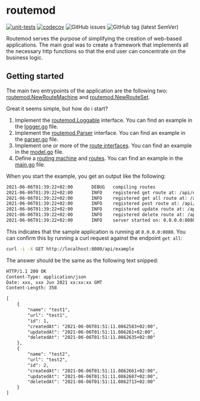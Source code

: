 # routemod

[![unit-tests](https://github.com/leonsteinhaeuser/go-routemod/actions/workflows/test.yml/badge.svg)](https://github.com/leonsteinhaeuser/go-routemod/actions/workflows/test.yml)
[![codecov](https://codecov.io/gh/leonsteinhaeuser/go-routemod/branch/main/graph/badge.svg?token=3OEL9ZLQRM)](https://codecov.io/gh/leonsteinhaeuser/go-routemod)
![GitHub issues](https://img.shields.io/github/issues/leonsteinhaeuser/go-routemod)
![GitHub tag (latest SemVer)](https://img.shields.io/github/v/tag/leonsteinhaeuser/go-routemod)


Routemod serves the purpose of simplifying the creation of web-based applications. The main goal was to create a framework that implements all the necessary http functions so that the end user can concentrate on the business logic.

## Getting started

The main two entrypoints of the application are the following two: [routemod.NewRouteMachine](routemachine.go#L28) and [routemod.NewRouteSet](routeset.go#L33).

Great it seems simple, but how do i start?

1. Implement the [routemod.Loggable](logger.go#L3-L10) interface. You can find an example in the [logger.go](examples/logger.go) file.
2. Implement the [routemod.Parser](interfaces.go#L103-L106) interface. You can find an example in the [parser.go](examples/parser.go) file.
3. Implement one or more of the [route interfaces](interfaces.go#L12-L65). You can find an example in the [model.go](examples/model.go) file.
4. Define a [routing machine](routemachine.go#L28) and [routes](routeset.go#L33). You can find an example in the [main.go](examples/main.go) file.

When you start the example, you get an output like the following:

```txt
2021-06-06T01:39:22+02:00       DEBUG   compiling routes
2021-06-06T01:39:22+02:00       INFO    registered get route at: /api/example/{id}
2021-06-06T01:39:22+02:00       INFO    registered get all route at: /api/example
2021-06-06T01:39:22+02:00       INFO    registered post route at: /api/example
2021-06-06T01:39:22+02:00       INFO    registered update route at: /api/example
2021-06-06T01:39:22+02:00       INFO    registered delete route at: /api/example/{id}
2021-06-06T01:39:22+02:00       INFO    server started on: 0.0.0.0:8080
```

This indicates that the sample application is running at `0.0.0.0:8080`. You can confirm this by running a curl request against the endpoint `get all`:

```bash
curl -i -X GET http://localhost:8080/api/example
```

The answer should be the same as the following text snipped:

```txt
HTTP/1.1 200 OK
Content-Type: application/json
Date: xxx, xxx Jun 2021 xx:xx:xx GMT
Content-Length: 358

[
    {
        "name": "test1",
        "url": "test1",
        "id": 1,
        "createdAt": "2021-06-06T01:51:11.0862583+02:00",
        "updatedAt": "2021-06-06T01:51:11.086261+02:00",
        "deletedAt": "2021-06-06T01:51:11.0862635+02:00"
    }, 
    {
        "name": "test2",
        "url": "test2",
        "id": 2,
        "createdAt": "2021-06-06T01:51:11.0862661+02:00",
        "updatedAt": "2021-06-06T01:51:11.0862687+02:00",
        "deletedAt": "2021-06-06T01:51:11.0862713+02:00"
    }
]
```
